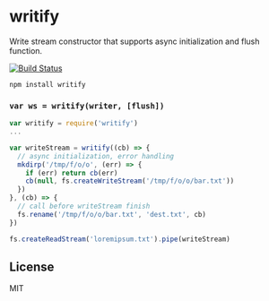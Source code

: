 # writify

Write stream constructor that supports async initialization and flush function.

[![Build Status](https://travis-ci.org/cshum/writify.svg?branch=master)](https://travis-ci.org/cshum/writify)

```
npm install writify
```

### `var ws = writify(writer, [flush])`

```js
var writify = require('writify')
...

var writeStream = writify((cb) => {
  // async initialization, error handling
  mkdirp('/tmp/f/o/o', (err) => {
    if (err) return cb(err)
    cb(null, fs.createWriteStream('/tmp/f/o/o/bar.txt'))
  })
}, (cb) => {
  // call before writeStream finish
  fs.rename('/tmp/f/o/o/bar.txt', 'dest.txt', cb)
})

fs.createReadStream('loremipsum.txt').pipe(writeStream)

```

## License

MIT

